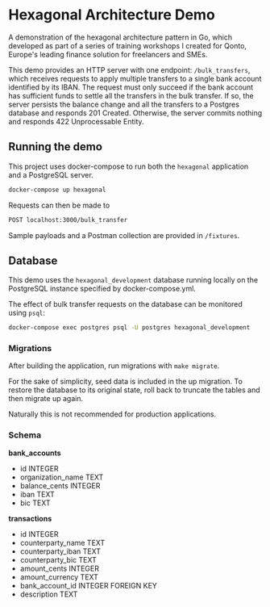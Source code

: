 # Hexagonal Architecture Demo

A demonstration of the hexagonal architecture pattern in Go, which developed as part of a series of training workshops I created for Qonto, Europe's leading finance solution for freelancers and SMEs.

This demo provides an HTTP server with one endpoint: `/bulk_transfers`, which receives requests to apply multiple transfers to a single bank account identified by its IBAN. The request must only succeed if the bank account has sufficient funds to settle all the transfers in the bulk transfer. If so, the server persists the balance change and all the transfers to a Postgres database and responds 201 Created. Otherwise, the server commits nothing and responds 422 Unprocessable Entity.

## Running the demo

This project uses docker-compose to run both the `hexagonal` application and a PostgreSQL server.

```bash
docker-compose up hexagonal
```

Requests can then be made to
```bash
POST localhost:3000/bulk_transfer
```

Sample payloads and a Postman collection are provided in `/fixtures`.

## Database

This demo uses the `hexagonal_development` database running locally on the PostgreSQL instance specified by docker-compose.yml.

The effect of bulk transfer requests on the database can be monitored using `psql`:
```bash
docker-compose exec postgres psql -U postgres hexagonal_development
```

### Migrations

After building the application, run migrations with `make migrate`.

For the sake of simplicity, seed data is included in the up migration. To restore the database to its original state, roll back to truncate the tables and then migrate up again.

Naturally this is not recommended for production applications.

### Schema
**bank_accounts**
* id INTEGER
* organization_name TEXT
* balance_cents INTEGER
* iban TEXT
* bic TEXT

**transactions**
* id INTEGER
* counterparty_name TEXT
* counterparty_iban TEXT
* counterparty_bic TEXT
* amount_cents INTEGER
* amount_currency TEXT
* bank_account_id INTEGER FOREIGN KEY
* description TEXT
